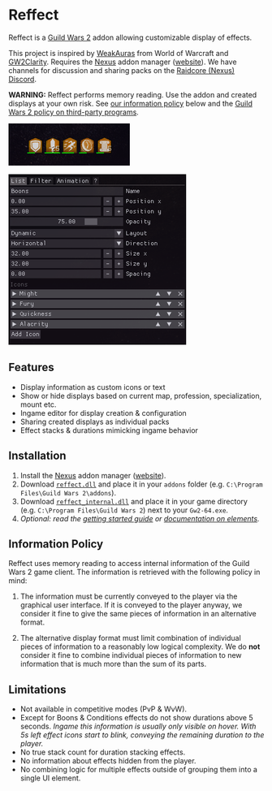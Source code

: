 # Reffect
Reffect is a [Guild Wars 2](https://guildwars2.com) addon allowing customizable display of effects.

This project is inspired by [WeakAuras](https://github.com/WeakAuras/WeakAuras2) from World of Warcraft and [GW2Clarity](https://github.com/Friendly0Fire/GW2Clarity).
Requires the [Nexus](https://github.com/RaidcoreGG/Nexus) addon manager ([website](https://raidcore.gg/Nexus)). We have channels for discussion and sharing packs on the [Raidcore (Nexus) Discord](https://discord.gg/raidcore).

**WARNING:** Reffect performs memory reading. Use the addon and created displays at your own risk. See [our information policy](#information-policy) below and the [Guild Wars 2 policy on third-party programs](https://help.guildwars2.com/hc/en-us/articles/360013625034-Policy-Third-Party-Programs).

![Boons display](./docs/img/boons.png)

![List element](./docs/img/list.png)

## Features
- Display information as custom icons or text
- Show or hide displays based on current map, profession, specialization, mount etc.
- Ingame editor for display creation & configuration
- Sharing created displays as individual packs
- Effect stacks & durations mimicking ingame behavior

## Installation
1. Install the [Nexus](https://github.com/RaidcoreGG/Nexus) addon manager ([website](https://raidcore.gg/Nexus)).
2. Download [`reffect.dll`](../../releases/latest) and place it in your `addons` folder (e.g. `C:\Program Files\Guild Wars 2\addons`).
3. Download [`reffect_internal.dll`](../../releases/latest) and place it in your game directory (e.g. `C:\Program Files\Guild Wars 2`) next to your `Gw2-64.exe`.
4. *Optional: read the [getting started guide](./docs/getting-started.md) or [documentation on elements](./docs/elements.md).*

## Information Policy
Reffect uses memory reading to access internal information of the Guild Wars 2 game client.
The information is retrieved with the following policy in mind:

1. The information must be currently conveyed to the player via the graphical user interface. If it is conveyed to the player anyway, we consider it fine to give the same pieces of information in an alternative format.

2. The alternative display format must limit combination of individual pieces of information to a reasonably low logical complexity. We do **not** consider it fine to combine individual pieces of information to new information that is much more than the sum of its parts.

## Limitations 
- Not available in competitive modes (PvP & WvW).
- Except for Boons & Conditions effects do not show durations above 5 seconds. *Ingame this information is usually only visible on hover. With 5s left effect icons start to blink, conveying the remaining duration to the player.*
- No true stack count for duration stacking effects.
- No information about effects hidden from the player.
- No combining logic for multiple effects outside of grouping them into a single UI element.
